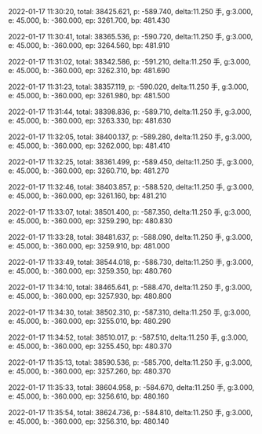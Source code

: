 2022-01-17 11:30:20, total: 38425.621, p: -589.740, delta:11.250 手, g:3.000, e: 45.000, b: -360.000, ep: 3261.700, bp: 481.430

2022-01-17 11:30:41, total: 38365.536, p: -590.720, delta:11.250 手, g:3.000, e: 45.000, b: -360.000, ep: 3264.560, bp: 481.910

2022-01-17 11:31:02, total: 38342.586, p: -591.210, delta:11.250 手, g:3.000, e: 45.000, b: -360.000, ep: 3262.310, bp: 481.690

2022-01-17 11:31:23, total: 38357.119, p: -590.020, delta:11.250 手, g:3.000, e: 45.000, b: -360.000, ep: 3261.980, bp: 481.500

2022-01-17 11:31:44, total: 38398.836, p: -589.710, delta:11.250 手, g:3.000, e: 45.000, b: -360.000, ep: 3263.330, bp: 481.630

2022-01-17 11:32:05, total: 38400.137, p: -589.280, delta:11.250 手, g:3.000, e: 45.000, b: -360.000, ep: 3262.000, bp: 481.410

2022-01-17 11:32:25, total: 38361.499, p: -589.450, delta:11.250 手, g:3.000, e: 45.000, b: -360.000, ep: 3260.710, bp: 481.270

2022-01-17 11:32:46, total: 38403.857, p: -588.520, delta:11.250 手, g:3.000, e: 45.000, b: -360.000, ep: 3261.160, bp: 481.210

2022-01-17 11:33:07, total: 38501.400, p: -587.350, delta:11.250 手, g:3.000, e: 45.000, b: -360.000, ep: 3259.290, bp: 480.830

2022-01-17 11:33:28, total: 38481.637, p: -588.090, delta:11.250 手, g:3.000, e: 45.000, b: -360.000, ep: 3259.910, bp: 481.000

2022-01-17 11:33:49, total: 38544.018, p: -586.730, delta:11.250 手, g:3.000, e: 45.000, b: -360.000, ep: 3259.350, bp: 480.760

2022-01-17 11:34:10, total: 38465.641, p: -588.470, delta:11.250 手, g:3.000, e: 45.000, b: -360.000, ep: 3257.930, bp: 480.800

2022-01-17 11:34:30, total: 38502.310, p: -587.310, delta:11.250 手, g:3.000, e: 45.000, b: -360.000, ep: 3255.010, bp: 480.290

2022-01-17 11:34:52, total: 38510.017, p: -587.510, delta:11.250 手, g:3.000, e: 45.000, b: -360.000, ep: 3255.450, bp: 480.370

2022-01-17 11:35:13, total: 38590.536, p: -585.700, delta:11.250 手, g:3.000, e: 45.000, b: -360.000, ep: 3257.260, bp: 480.370

2022-01-17 11:35:33, total: 38604.958, p: -584.670, delta:11.250 手, g:3.000, e: 45.000, b: -360.000, ep: 3256.610, bp: 480.160

2022-01-17 11:35:54, total: 38624.736, p: -584.810, delta:11.250 手, g:3.000, e: 45.000, b: -360.000, ep: 3256.310, bp: 480.140